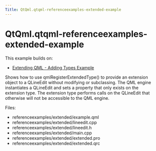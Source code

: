 ```yaml
---
Title: QtQml.qtqml-referenceexamples-extended-example
---
```


# QtQml.qtqml-referenceexamples-extended-example

<span class="subtitle"></span>
<!-- $$$referenceexamples/extended-description -->
<p>This example builds on:</p>
<ul>
<li><a href="QtQml.referenceexamples-adding/">Extending QML - Adding Types Example</a></li>
</ul>
<p>Shows how to use qmlRegisterExtendedType() to provide an extension object to a QLineEdit without modifying or subclassing. The QML engine instantiates a QLineEdit and sets a property that only exists on the extension type. The extension type performs calls on the QLineEdit that otherwise will not be accessible to the QML engine.</p>
<p>Files:</p>
<ul>
<li>referenceexamples/extended/example.qml</li>
<li>referenceexamples/extended/lineedit.cpp</li>
<li>referenceexamples/extended/lineedit.h</li>
<li>referenceexamples/extended/main.cpp</li>
<li>referenceexamples/extended/extended.pro</li>
<li>referenceexamples/extended/extended.qrc</li>
</ul>
<!-- @@@referenceexamples/extended -->
